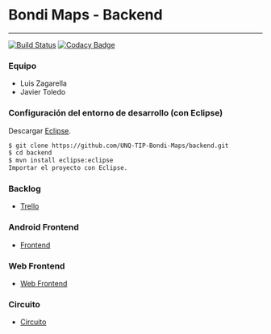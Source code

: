 # Bondi Maps - Backend
***
[![Build Status](https://travis-ci.org/UNQ-TIP-Bondi-Maps/backend.svg?branch=master)](https://travis-ci.org/UNQ-TIP-Bondi-Maps/backend)
[![Codacy Badge](https://api.codacy.com/project/badge/Grade/6b13e8235d344cd89ea02066f483ac2a)](https://www.codacy.com/app/toledojavier90/backend?utm_source=github.com&amp;utm_medium=referral&amp;utm_content=UNQ-TIP-Bondi-Maps/backend&amp;utm_campaign=Badge_Grade)

### Equipo

- Luis Zagarella
- Javier Toledo

### Configuración del entorno de desarrollo (con Eclipse)

Descargar [Eclipse].
```sh
$ git clone https://github.com/UNQ-TIP-Bondi-Maps/backend.git
$ cd backend
$ mvn install eclipse:eclipse
Importar el proyecto con Eclipse.
```

### Backlog

- [Trello]

### Android Frontend

- [Frontend]

### Web Frontend

- [Web Frontend]

### Circuito

- [Circuito]

[Circuito]: <https://github.com/UNQ-TIP-Bondi-Maps/backend/blob/master/circuito.md>
[Trello]: <https://trello.com/b/u7NvAmGU/unq-tip-bondi-maps>
[Frontend]: <https://github.com/UNQ-TIP-Bondi-Maps/android-frontend>
[Web Frontend]: <https://github.com/UNQ-TIP-Bondi-Maps/web-frontend>
[Eclipse]: <http://www.eclipse.org/downloads/packages/eclipse-ide-java-ee-developers/mars2>
